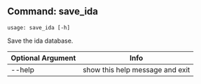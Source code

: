 ## Command: save_ida ##
```
usage: save_ida [-h]
```
Save the ida database.  

| Optional Argument | Info |
|---------------------|------|
| --help | show this help message and exit |



